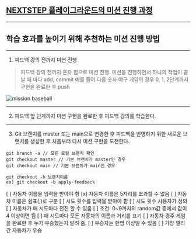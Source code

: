 ## [NEXTSTEP 플레이그라운드의 미션 진행 과정](https://github.com/next-step/nextstep-docs/blob/master/playground/README.md)

---
## 학습 효과를 높이기 위해 추천하는 미션 진행 방법

---
1. 피드백 강의 전까지 미션 진행 
> 피드백 강의 전까지 혼자 힘으로 미션 진행. 미션을 진행하면서 하나의 작업이 끝날 때 마다 add, commit
> 예를 들어 다음 숫자 야구 게임의 경우 0, 1, 2단계까지 구현을 완료한 후 push

![mission baseball](https://raw.githubusercontent.com/next-step/nextstep-docs/master/playground/images/mission_baseball.png)

---
2. 피드백 앞 단계까지 미션 구현을 완료한 후 피드백 강의를 학습한다.

---
3. Git 브랜치를 master 또는 main으로 변경한 후 피드백을 반영하기 위한 새로운 브랜치를 생성한 후 처음부터 다시 미션 구현을 도전한다.

```
git branch -a // 모든 로컬 브랜치 확인
git checkout master // 기본 브랜치가 master인 경우
git checkout main // 기본 브랜치가 main인 경우

git checkout -b 브랜치이름
ex) git checkout -b apply-feedback
```

[ ] 자동차 이름을 입력을 받아야 함
    [x] 자동차 이름은 5자리를 초과할 수 없음
    [ ] 자동차 이름은 쉼표(,)로 구분
[ ] 시도 횟수를 입력을 받아야 함
    [ ] 시도 횟수 사용자가 정의
[ ] 자동차가 매 시도마다 전진 할 수 있음
    [ ] 조건: 0~9까지의 random값 중에서 값이 4 이상이면 됨
[ ] 매 시도마다 모든 자동차의 이름과 거리를 표기
[ ] 자동차 경주 게임을 완료한 후 누가 우승했는지 알려 줌.
    [ ] 우승자는 한명 이상일 수 있음
    [ ] 가장 멀리 간 자동차가 우승

